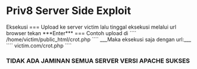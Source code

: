 <h1>Priv8 Server Side Exploit</h1>
Eksekusi
===
Upload ke server victim lalu tinggal eksekusi melalui url browser tekan ***Enter***
===
Contoh upload di 
````
/home/victim/public_html/crot.php
````
___Maka eksekusi saja dengan url:___
````
victim.com/crot.php
````
<h3>TIDAK ADA JAMINAN SEMUA SERVER VERSI APACHE SUKSES</h3>
